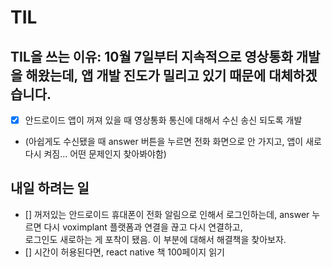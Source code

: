 # TIL
## TIL을 쓰는 이유: 10월 7일부터 지속적으로 영상통화 개발을 해왔는데, 앱 개발 진도가 밀리고 있기 때문에 대체하겠습니다.
- [x] 안드로이드 앱이 꺼져 있을 때 영상통화 통신에 대해서 수신 송신 되도록 개발
- (아쉽게도 수신됐을 때 answer 버튼을 누르면 전화 화면으로 안 가지고, 앱이 새로 다시 켜짐... 어떤 문제인지 찾아봐야함)


## 내일 하려는 일
- [] 꺼저있는 안드로이드 휴대폰이 전화 알림으로 인해서 로그인하는데, answer 누르면 다시 voximplant 플랫폼과 연결을 끊고 다시 연결하고, 
<br/> 로그인도 새로하는 게 포착이 됐음. 이 부분에 대해서 해결책을 찾아보자.
- [] 시간이 허용된다면, react native 책 100페이지 읽기
